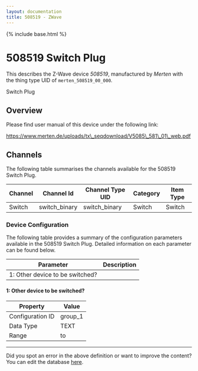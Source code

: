 ```yaml
---
layout: documentation
title: 508519 - ZWave
---
```


{% include base.html %}

# 508519 Switch Plug

This describes the Z-Wave device *508519*, manufactured by *Merten* with the thing type UID of ```merten_508519_00_000```. 

Switch Plug  


## Overview 

Please find user manual of this device under the following link:

https://www.merten.de/uploads/tx\_seqdownload/V5085\_581\_01\_web.pdf


## Channels
The following table summarises the channels available for the 508519 Switch Plug.

| Channel | Channel Id | Channel Type UID | Category | Item Type |
|---------|------------|------------------|----------|-----------|
| Switch | switch_binary | switch_binary | Switch | Switch |


### Device Configuration
The following table provides a summary of the configuration parameters available in the 508519 Switch Plug.
Detailed information on each parameter can be found below.

| Parameter   | Description |
|-------------|-------------|
| 1: Other device to be switched? |  |


#### 1: Other device to be switched?


| Property         | Value    |
|------------------|----------|
| Configuration ID | group_1 |
| Data Type        | TEXT |
| Range |  to  |


---

Did you spot an error in the above definition or want to improve the content?
You can edit the database [here](http://www.cd-jackson.com/index.php/zwave/zwave-device-database/zwave-device-list/devicesummary/58).
